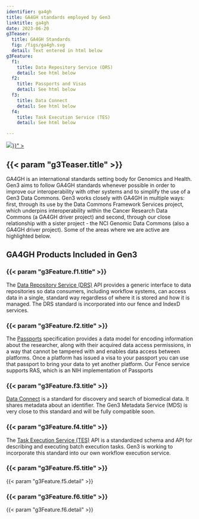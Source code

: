 ```yaml
---
identifier: ga4gh
title: GA4GH standards employed by Gen3
linktitle: ga4gh
date: 2023-06-20
g3Teaser:
  title: GA4GH Standards
  fig: /figs/ga4gh.svg
  detail: Text entered in html below
g3Feature:
  f1:
    title: Data Repository Service (DRS)
    detail: See html below
  f2:
    title: Passports and Visas
    detail: See html below
  f3:
    title: Data Connect
    detail: See html below
  f4:
    title: Task Execution Service (TES)
    detail: See html below

---
```


<section class="g3-bg__white">
  <div class="g3-outer-wrapper g3-flex-content g3-flex-content__reverse">
    <div class="g3-col__50 g3-flex-content_alien-self-flex-end g3-space__padding-md-bottom g3-space__margin-lg-top-bottom g3-space__wrapper-gap-right">
    <a href="https://www.ga4gh.org/"> <img class="g3-img__bottom_pad" src="{{< param "g3Teaser.fig" >}}" > </a>
    </div>
    <div class="g3-space__padding-lg-top g3-space__padding-lg-bottom g3-col__45">
      <div class="g3-space__wrapper-gap-left">
        <h1 class="g3-space__margin-sm-bottom">
          {{< param "g3Teaser.title" >}}
        </h1>
        <p class="g3-space__margin-sm-bottom introduction g3-space__margin-sm-right">
          GA4GH is an international standards setting body for Genomics and Health. Gen3 aims to follow GA4GH standards whenever possible in order to improve our interoperability with other systems and to simplify the use of a Gen3 Data Commons. Gen3 works closely with GA4GH in multiple ways:  first, through its use by the Data Commons Framework Services project, which underpins interoperability within the Cancer Research Data Commons (a GA4GH driver project) and second, through our close relationship with a sister project - the NCI Genomic Data Commons (also a GA4GH driver project).  Some of the areas where we are active are highlighted below.
        </p>
      </div>
    </div>
  </div>
</section>


<section>
  <div class="g3-inner-wrapper">
    <h1> GA4GH Products Included in Gen3</h1>
  </div>
  <div class="g3-inner-wrapper g3-flex-content g3-space__padding-sm-top ">
    <div class="g3-col__50">
      <div class="g3-space__margin-sm-left">
        <h3>{{< param "g3Feature.f1.title" >}}</h3>
        <p class="g3-space__margin-sm-top">
          The <a href="https://www.ga4gh.org/product/data-repository-service-drs/">Data Repository Service (DRS)</a> API provides a generic interface to data repositories so data consumers, including workflow systems, can access data in a single, standard way regardless of where it is stored and how it is managed. The DRS standard is incorporated into our fence and IndexD services.
        </p>
      </div>
    </div>
    <div class="g3-col__50">
      <div class="g3-space__margin-sm-left">
        <h3>{{< param "g3Feature.f2.title" >}}</h3>
        <p class="g3-space__margin-sm-top">
          The <a href="https://www.ga4gh.org/product/ga4gh-passports/">Passports</a> specification provides a data model for encoding information about the researcher, along with their acquired data access permissions, in a way that cannot be tampered with and enables data access between platforms. Once a platform has issued a visa to your passport you can use that passport to bring your data to yet another platform.  Our Fence service supports RAS, which is an NIH implementation of Passports
        </p>
      </div>
    </div>
  </div>
  <div class="g3-inner-wrapper g3-flex-content g3-space__padding-sm-top">
    <div class="g3-col__50">
      <div class="g3-space__margin-sm-left">
        <h3>{{< param "g3Feature.f3.title" >}}</h3>
        <p class="g3-space__margin-sm-top">
          <a href="https://www.ga4gh.org/product/data-connect/">Data Connect</a> is a standard for discovery and search of biomedical data.  It shares metadata about an identifier. The Gen3 Metadata Service (MDS) is very close to this standard and will be fully compatible soon.
        </p>
      </div>
    </div>
    <div class="g3-col__50">
      <div class="g3-space__margin-sm-left">
        <h3>{{< param "g3Feature.f4.title" >}}</h3>
        <p class="g3-space__margin-sm-top">
          The <a href="https://www.ga4gh.org/product/task-execution-service-tes/">Task Execution Service (TES)</a> API is a standardized schema and API for describing and executing batch execution tasks.  Gen3 is working to incorporate this standard into our own workflow execution service.
        </p>
      </div>
    </div>
  </div>
  <div class="g3-inner-wrapper g3-flex-content g3-space__padding-lg-bottom">
    <div class="g3-col__50">
      <div class="g3-space__margin-sm-left g3-space__margin-sm-right">
        <h3>{{< param "g3Feature.f5.title" >}}</h3>
        <p class="g3-space__margin-sm-top">
          {{< param "g3Feature.f5.detail" >}}
        </p>
      </div>
    </div>
    <div class="g3-col__50">
      <div class="g3-space__margin-sm-left g3-space__margin-sm-right">
        <h3>{{< param "g3Feature.f6.title" >}}</h3>
        <p class="g3-space__margin-sm-top">
          {{< param "g3Feature.f6.detail" >}}
        </p>
      </div>
    </div>
  </div>
</section>
